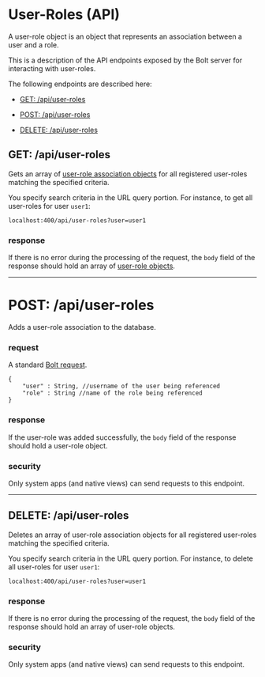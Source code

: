 # User-Roles \(API\)

A user-role object is an object that represents an association between a user and a role.

This is a description of the API endpoints exposed by the Bolt server for interacting with user-roles.

The following endpoints are described here:

* [GET: /api/user-roles](#get-apiuser-roles)

* [POST: /api/user-roles](#post-apiuser-roles)

* [DELETE: /api/user-roles](#delete-apiuser-roles)

## GET: /api/user-roles

Gets an array of [user-role association objects](/user-role-object.md) for all registered user-roles matching the specified criteria.

You specify search criteria in the URL query portion. For instance, to get all user-roles for user `user1`:

`localhost:400/api/user-roles?user=user1`

### response

If there is no error during the processing of the request, the `body` field of the response should hold an array of [user-role objects](/user-role-object.md).

---

# POST: /api/user-roles

Adds a user-role association to the database.

### request

A standard [Bolt request](bolt-request.md).

```
{
    "user" : String, //username of the user being referenced
    "role" : String //name of the role being referenced
}
```

### response

If the user-role was added successfully, the `body` field of the response should hold a user-role object.

### security

Only system apps \(and native views\) can send requests to this endpoint.

---

## DELETE: /api/user-roles

Deletes an array of user-role association objects for all registered user-roles matching the specified criteria.

You specify search criteria in the URL query portion. For instance, to delete all user-roles for user `user1`:

`localhost:400/api/user-roles?user=user1`

### response

If there is no error during the processing of the request, the `body` field of the response should hold an array of user-role objects.

### security

Only system apps \(and native views\) can send requests to this endpoint.

